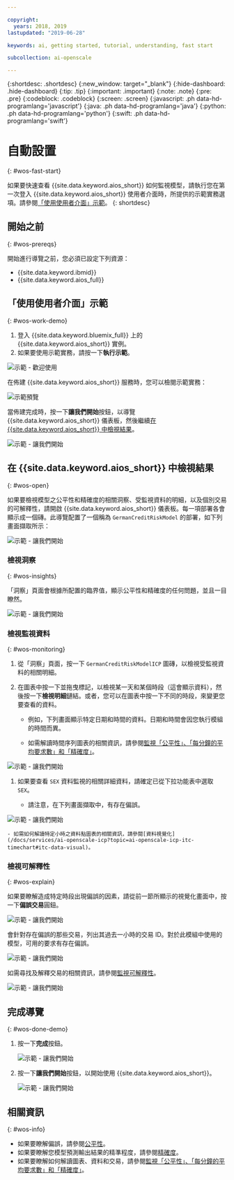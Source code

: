 ```yaml
---

copyright:
  years: 2018, 2019
lastupdated: "2019-06-28"

keywords: ai, getting started, tutorial, understanding, fast start

subcollection: ai-openscale

---
```


{:shortdesc: .shortdesc}
{:new_window: target="_blank"}
{:hide-dashboard: .hide-dashboard}
{:tip: .tip}
{:important: .important}
{:note: .note}
{:pre: .pre}
{:codeblock: .codeblock}
{:screen: .screen}
{:javascript: .ph data-hd-programlang='javascript'}
{:java: .ph data-hd-programlang='java'}
{:python: .ph data-hd-programlang='python'}
{:swift: .ph data-hd-programlang='swift'}

# 自動設置
{: #wos-fast-start}

如果要快速查看 {{site.data.keyword.aios_short}} 如何監視模型，請執行您在第一次登入 {{site.data.keyword.aios_short}} 使用者介面時，所提供的示範實務選項。請參閱[「使用使用者介面」示範](#wos-work-demo)。
{: shortdesc}

## 開始之前
{: #wos-prereqs}

開始進行導覽之前，您必須已設定下列資源：

- {{site.data.keyword.ibmid}}
- {{site.data.keyword.aios_full}}

## 「使用使用者介面」示範
{: #wos-work-demo}

1.  登入 {{site.data.keyword.bluemix_full}} 上的 {{site.data.keyword.aios_short}} 實例。
1.  如果要使用示範實務，請按一下**執行示範**。

   ![示範 - 歡迎使用](images/fastpath_demo_11.31.04.png)

   在佈建 {{site.data.keyword.aios_short}} 服務時，您可以檢閱示範實務：

   ![示範預覽](images/fastpath_demo_11.31.58.png)

當佈建完成時，按一下**讓我們開始**按鈕，以導覽 {{site.data.keyword.aios_short}} 儀表板，然後繼續[在 {{site.data.keyword.aios_short}} 中檢視結果](#wos-open)。

   ![示範 - 讓我們開始](images/fastpath_demo_11.33.45.png)


## 在 {{site.data.keyword.aios_short}} 中檢視結果
{: #wos-open}

如果要檢視模型之公平性和精確度的相關洞察、受監視資料的明細，以及個別交易的可解釋性，請開啟 {{site.data.keyword.aios_short}} 儀表板。每一項部署各會顯示成一個磚。此導覽配置了一個稱為 `GermanCreditRiskModel` 的部署，如下列畫面擷取所示：


   ![示範 - 讓我們開始](images/fastpath_demo_11.33.54.png)


### 檢視洞察
{: #wos-insights}

「洞察」頁面會根據所配置的臨界值，顯示公平性和精確度的任何問題，並且一目瞭然。

   ![示範 - 讓我們開始](images/fastpath_demo_11.34.00.png)

### 檢視監視資料
{: #wos-monitoring}

1.  從「洞察」頁面，按一下 `GermanCreditRiskModelICP` 圖磚，以檢視受監視資料的相關明細。
1.  在圖表中按一下並拖曳標記，以檢視某一天和某個時段（這會顯示資料），然後按一下**檢視明細**鏈結。或者，您可以在圖表中按一下不同的時段，來變更您要查看的資料。

     - 例如，下列畫面顯示特定日期和時間的資料。日期和時間會因您執行模組的時間而異。

     - 如需解讀時間序列圖表的相關資訊，請參閱[監視「公平性」、「每分鐘的平均要求數」和「精確度」](/docs/services/ai-openscale-icp?topic=ai-openscale-icp-itc-timechart)。

   ![示範 - 讓我們開始](images/fastpath_demo_11.34.17.png)

1.  如果要查看 `SEX` 資料監視的相關詳細資料，請確定已從下拉功能表中選取 `SEX`。

    - 請注意，在下列畫面擷取中，有存在偏誤。
    
   ![示範 - 讓我們開始](images/fastpath_demo_11.34.27.png)

    - 如需如何解讀特定小時之資料點圖表的相關資訊，請參閱[資料視覺化](/docs/services/ai-openscale-icp?topic=ai-openscale-icp-itc-timechart#itc-data-visual)。


### 檢視可解釋性
{: #wos-explain}

如果要瞭解造成特定時段出現偏誤的因素，請從前一節所顯示的視覺化畫面中，按一下**偏誤交易**圓鈕。

   ![示範 - 讓我們開始](images/fastpath_demo_11.35.06.png)

會針對存在偏誤的那些交易，列出其過去一小時的交易 ID。對於此模組中使用的模型，可用的要求有存在偏誤。

   ![示範 - 讓我們開始](images/fastpath_demo_11.35.12.png)

如需尋找及解釋交易的相關資訊，請參閱[監視可解釋性](/docs/services/ai-openscale-icp?topic=ai-openscale-icp-ie-ov)。

   ![示範 - 讓我們開始](images/fastpath_demo_11.35.50.png)

## 完成導覽
{: #wos-done-demo}

1. 按一下**完成**按鈕。

   ![示範 - 讓我們開始](images/fastpath_demo_11.37.22.png)

2. 按一下**讓我們開始**按鈕，以開始使用 {{site.data.keyword.aios_short}}。

   ![示範 - 讓我們開始](images/fastpath_demo_11.33.45.png)


## 相關資訊
{: #wos-info}

- 如果要瞭解偏誤，請參閱[公平性](/docs/services/ai-openscale-icp?topic=ai-openscale-icp-mf-monitor)。
- 如果要瞭解您模型預測輸出結果的精準程度，請參閱[精確度](/docs/services/ai-openscale-icp?topic=ai-openscale-icp-acc-monitor)。
- 如果要瞭解如何解讀圖表、資料和交易，請參閱[監視「公平性」、「每分鐘的平均要求數」和「精確度」](/docs/services/ai-openscale-icp?topic=ai-openscale-icp-itc-timechart)。

